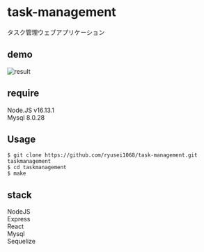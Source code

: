 # task-management
タスク管理ウェブアプリケーション  
## demo
![result](https://raw.github.com/wiki/ryusei1068/task-management/images/mcbcc-2byvn.gif)

## require
Node.JS v16.13.1  
Mysql 8.0.28  
  
## Usage
```
$ git clone https://github.com/ryusei1068/task-management.git taskmanagement
$ cd taskmanagement
$ make
```


## stack  
NodeJS  
Express  
React  
Mysql  
Sequelize  
